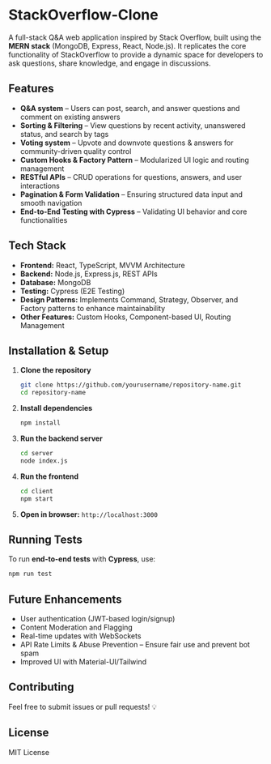# StackOverflow-Clone  

A full-stack Q&A web application inspired by Stack Overflow, built using the **MERN stack** (MongoDB, Express, React, Node.js). It replicates the core functionality of StackOverflow to provide a dynamic space for developers to ask questions, share knowledge, and engage in discussions.

## Features  
- **Q&A system** – Users can post, search, and answer questions and comment on existing answers  
- **Sorting & Filtering** – View questions by recent activity, unanswered status, and search by tags
- **Voting system** – Upvote and downvote questions & answers for community-driven quality control
- **Custom Hooks & Factory Pattern** – Modularized UI logic and routing management  
- **RESTful APIs** – CRUD operations for questions, answers, and user interactions  
- **Pagination & Form Validation** – Ensuring structured data input and smooth navigation  
- **End-to-End Testing with Cypress** – Validating UI behavior and core functionalities   

## Tech Stack  
- **Frontend:** React, TypeScript, MVVM Architecture  
- **Backend:** Node.js, Express.js, REST APIs  
- **Database:** MongoDB  
- **Testing:** Cypress (E2E Testing)  
- **Design Patterns:** Implements Command, Strategy, Observer, and Factory patterns to enhance maintainability
- **Other Features:** Custom Hooks, Component-based UI, Routing Management

## Installation & Setup  

1. **Clone the repository**  
   ```sh
   git clone https://github.com/yourusername/repository-name.git
   cd repository-name
   ```

2. **Install dependencies**  
   ```sh
   npm install
   ```

3. **Run the backend server**  
   ```sh
   cd server
   node index.js
   ```

4. **Run the frontend**  
   ```sh
   cd client
   npm start
   ```

5. **Open in browser:** `http://localhost:3000`

## Running Tests  
To run **end-to-end tests** with **Cypress**, use:  
```sh
npm run test
```

## Future Enhancements  
- User authentication (JWT-based login/signup)
- Content Moderation and Flagging
- Real-time updates with WebSockets
- API Rate Limits & Abuse Prevention – Ensure fair use and prevent bot spam
- Improved UI with Material-UI/Tailwind  

## Contributing  
Feel free to submit issues or pull requests! 💡  

## License  
MIT License  
